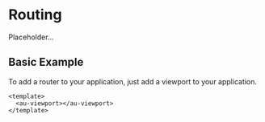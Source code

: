 # Routing

Placeholder...

## Basic Example

To add a router to your application, just add a viewport to your application.

```text
<template>
  <au-viewport></au-viewport>
</template>
```

